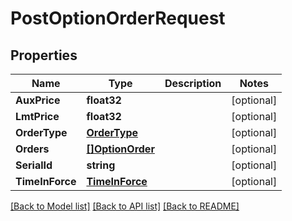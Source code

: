 # PostOptionOrderRequest

## Properties

Name | Type | Description | Notes
------------ | ------------- | ------------- | -------------
**AuxPrice** | **float32** |  | [optional] 
**LmtPrice** | **float32** |  | [optional] 
**OrderType** | [**OrderType**](OrderType.md) |  | [optional] 
**Orders** | [**[]OptionOrder**](OptionOrder.md) |  | [optional] 
**SerialId** | **string** |  | [optional] 
**TimeInForce** | [**TimeInForce**](TimeInForce.md) |  | [optional] 

[[Back to Model list]](../README.md#documentation-for-models) [[Back to API list]](../README.md#documentation-for-api-endpoints) [[Back to README]](../README.md)


